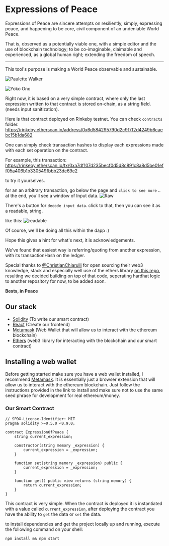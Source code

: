 # Expressions of Peace

Expressions of Peace are sincere attempts on resiliently, simply, expressing peace, and happening to be core, civil component of an undeniable World Peace. 

That is, observed as a potentially viable one, with a simple editor and the use of blockchain technology; to be co-imaginable, claimable and experienced, as a global human right; extending the freedom of speech.

---
This tool's purpose is making a World Peace observable and sustainable. 

![Paulette Walker](https://i.imgur.com/SLjgN6p.png)

![Yoko Ono](https://i.imgur.com/mmO7xDx.png)


Right now, it is based on a very simple contract, where only the last expression written to that contract is stored on-chain, as a string field. (needs input sanitization).



Here is that contract deployed on Rinkeby testnet. You can check `contracts` folder.
https://rinkeby.etherscan.io/address/0x6d584295790d2c9f7f2d4249b6caebc15b1da682


One can simply check transaction hashes to display each expressions made with each set operation on the contract.

For example, this transaction:
https://rinkeby.etherscan.io/tx/0xa7df107d235becf0d5d8c891c8a8d5be01eff05a406b1b330549fbbb23dc69c2


to try it yourselves.  

for an an arbitrary transaction, go below the page and `click to see more` ..
at the end, you'll see a window of Input data. 
![Raw](https://i.imgur.com/mOV8Lqp.png)

There's a button for `decode input data`. click to that, then you can see it as a readable, string.

like this:
![readable](https://i.imgur.com/TChqc1D.png)


Of course, we'll be doing all this within the dapp :)

Hope this gives a hint for what's next, it is acknowledgements. 

We've found that easiest way is referring/quoting from another expression, with its transactionHash on the ledger.

Special thanks to [@ChristianChiarulli](https://github.com/ChristianChiarulli) for open sourcing their web3 knowledge, stack and especially well use of the ethers library [on this repo](https://github.com/ChristianChiarulli/intro-fullstack-ethereum), resulting we decided building on top of that code, seperating hardhat logic to another repository for now, to be added soon. 

**Bests, in Peace**

## Our stack

- [Solidity](https://docs.soliditylang.org) (To write our smart contract)
- [React](https://reactjs.org/) (Create our frontend)
- [Metamask](https://metamask.io/) (Web Wallet that will allow us to interact with the ethereum blockchain)
- [Ethers](https://docs.ethers.io) (web3 library for interacting with the blockchain and our smart contract)

## Installing a web wallet

Before getting started make sure you have a web wallet installed, I recommend [Metamask](https://metamask.io/download/). It is essentially just a browser extension that will allow us to interact with the ethereum blockchain. Just follow the instructions provided in the link to install and make sure not to use the same seed phrase for development for real ethereum/money.

### Our Smart Contract

```
// SPDX-License-Identifier: MIT
pragma solidity >=0.5.0 <0.9.0;

contract ExpressionOfPeace {
    string current_expression;

    constructor(string memory _expression) {
        current_expression = _expression;
    }

    function set(string memory _expression) public {
        current_expression = _expression;
    }

    function get() public view returns (string memory) {
        return current_expression;
    }
}
```

This contract is very simple. When the contract is deployed it is instantiated with a value called `current_expression`, after deploying the contract you have the ability to `get` the data or `set` the data.

to install dependencies and get the project locally up and running, execute the following command on your shell:

`npm install && npm start`
